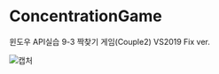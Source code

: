 # ConcentrationGame
윈도우 API실습 9-3 짝찾기 게임(Couple2) VS2019 Fix ver.

![캡처](https://user-images.githubusercontent.com/88672474/199727125-29b2e448-3e6a-4642-a123-5895283bbf93.PNG)
